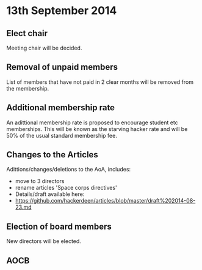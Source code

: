 13th September 2014
================

Elect chair
-----------
Meeting chair will be decided.

Removal of unpaid members
-------------------------
List of members that have not paid in 2 clear months will be removed from the membership.

Additional membership rate
--------------------------
An adittional membership rate is proposed to encourage student etc memberships. This will be known as the starving hacker rate and will be 50% of the usual standard membership fee.

Changes to the Articles
-----------------------
Adittions/changes/deletions to the AoA, includes:
- move to 3 directors
- rename articles 'Space corps directives'
- Details/draft available here:
- https://github.com/hackerdeen/articles/blob/master/draft%202014-08-23.md

Election of board members
-------------------------
New directors will be elected.

AOCB
----
